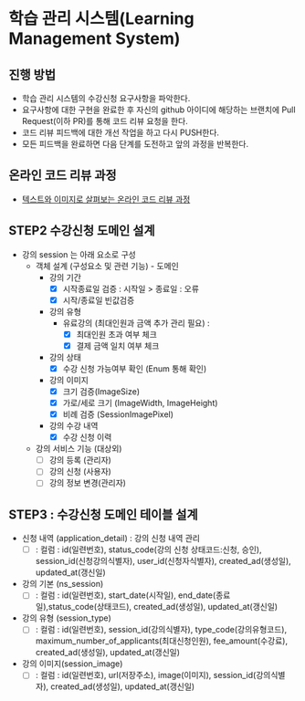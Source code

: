 # 학습 관리 시스템(Learning Management System)
## 진행 방법
* 학습 관리 시스템의 수강신청 요구사항을 파악한다.
* 요구사항에 대한 구현을 완료한 후 자신의 github 아이디에 해당하는 브랜치에 Pull Request(이하 PR)를 통해 코드 리뷰 요청을 한다.
* 코드 리뷰 피드백에 대한 개선 작업을 하고 다시 PUSH한다.
* 모든 피드백을 완료하면 다음 단계를 도전하고 앞의 과정을 반복한다.

## 온라인 코드 리뷰 과정
* [텍스트와 이미지로 살펴보는 온라인 코드 리뷰 과정](https://github.com/next-step/nextstep-docs/tree/master/codereview)

## STEP2 수강신청 도메인 설계

* 강의 session 는 아래 요소로 구성 
  * 객체 설계 (구성요소 및 관련 기능) - 도메인
    * 강의 기간  
      - [x] 시작종료일 검증 : 시작일 > 종료일 : 오류 
      - [x] 시작/종료일 빈값검증
    * 강의 유형
      * 유료강의 (최대인원과 금액 추가 관리 필요) : 
        - [x] 최대인원 초과 여부 체크  
        - [x] 결제 금액 일치 여부 체크 
    * 강의 상태
      - [x] 수강 신청 가능여부 확인 (Enum 통해 확인)
    * 강의 이미지
      - [x] 크기 검증(ImageSize)
      - [x] 가로/세로 크기 (ImageWidth, ImageHeight)
      - [x] 비례 검증 (SessionImagePixel)
    * 강의 수강 내역 
      - [x] 수강 신청 이력 
  * 강의 서비스 기능 (대상외) 
    - [ ] 강의 등록 (관리자) 
    - [ ] 강의 신청 (사용자)
    - [ ] 강의 정보 변경(관리자)

## STEP3 : 수강신청 도메인 테이블 설계 

* 신청 내역 (application_detail) : 강의 신청 내역 관리 
  - [ ] : 컬럼 : id(일련번호), status_code(강의 신청 상태코드:신청, 승인), session_id(신청강의식별자), user_id(신청자식별자), created_ad(생성일), updated_at(갱신일)  
* 강의 기본 (ns_session)
  - [ ] : 컬럼 : id(일련번호), start_date(시작일), end_date(종료일),status_code(상태코드), created_ad(생성일), updated_at(갱신일)
* 강의 유형 (session_type)
  - [ ] : 컬럼 : id(일련번호), session_id(강의식별자), type_code(강의유형코드), maximum_number_of_applicants(최대신청인원), fee_amount(수강료), created_ad(생성일), updated_at(갱신일) 
* 강의 이미지(session_image)
  - [ ] : 컬럼 : id(일련번호), url(저장주소), image(이미지), session_id(강의식별자), created_ad(생성일), updated_at(갱신일)
